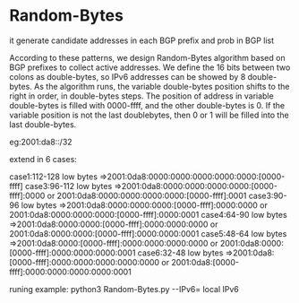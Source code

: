 # Random-Bytes
it generate candidate addresses in each BGP prefix  and prob in BGP list

According to these patterns, we design Random-Bytes algorithm based on BGP prefixes to collect active addresses.
We define the 16 bits between two colons as double-bytes,
so IPv6 addresses can be showed by 8 double-bytes. As the
algorithm runs, the variable double-bytes position shifts to the right in order, in double-bytes steps. The position of address
in variable double-bytes is filled with 0000-ffff, and the other
double-bytes is 0. If the variable position is not the last doublebytes, then 0 or 1 will be filled into the last double-bytes.

 eg:2001:da8::/32
 
 extend in 6 cases:
 
 case1:112-128 low bytes =>2001:0da8:0000:0000:0000:0000:0000:[0000-ffff]
 case3:96-112  low bytes =>2001:0da8:0000:0000:0000:0000:[0000-ffff]:0000 or 2001:0da8:0000:0000:0000:0000:[0000-ffff]:0001
 case3:90-96   low bytes =>2001:0da8:0000:0000:0000:[0000-ffff]:0000:0000 or 2001:0da8:0000:0000:0000:[0000-ffff]:0000:0001
 case4:64-90   low bytes =>2001:0da8:0000:0000:[0000-ffff]:0000:0000:0000 or 2001:0da8:0000:0000:[0000-ffff]:0000:0000:0001
 case5:48-64   low bytes =>2001:0da8:0000:[0000-ffff]:0000:0000:0000:0000 or 2001:0da8:0000:[0000-ffff]:0000:0000:0000:0001
 case6:32-48   low bytes =>2001:0da8:[0000-ffff]:0000:0000:0000:0000:0000 or 2001:0da8:[0000-ffff]:0000:0000:0000:0000:0001
 
 
runing example:
python3 Random-Bytes.py --IPv6= local IPv6
